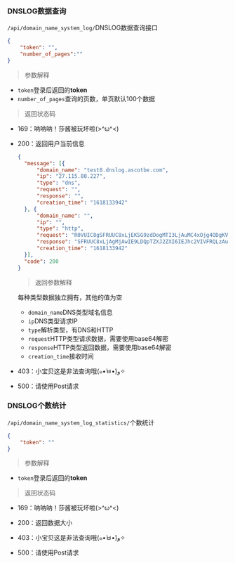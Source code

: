 ### DNSLOG数据查询

`/api/domain_name_system_log/`DNSLOG数据查询接口

```json
{
	"token": "",
	"number_of_pages":""
}
```

> 参数解释

- `token`登录后返回的**token**
- `number_of_pages`查询的页数，单页默认100个数据

> 返回状态码

- 169：呐呐呐！莎酱被玩坏啦(>^ω^<)

- 200：返回用户当前信息

  ```json
  {
  	"message": [{
  		"domain_name": "test8.dnslog.ascotbe.com",
  		"ip": "27.115.80.227",
  		"type": "dns",
  		"request": "",
  		"response": "",
  		"creation_time": "1618133942"
  	}, {
  		"domain_name": "",
  		"ip": "",
  		"type": "http",
  		"request": "R0VUIC8gSFRUUC8xLjEKSG9zdDogMTI3LjAuMC4xOjg4ODgKVXNlci1BZ2VudDogTW96aWxsYS81LjAgemdyYWIvMC54CkFjY2VwdDogKi8qCkFjY2VwdC1FbmNvZGluZzogZ3ppcAoK",
  		"response": "SFRUUC8xLjAgMjAwIE9LDQpTZXJ2ZXI6IEJhc2VIVFRQLzAuNiBQeXRob24vMy44LjEwDQpEYXRlOiBUdWUsIDIzIE5vdiAyMDIxIDA5OjE2OjU2IEdNVA0KQ29udGVudC10eXBlOiB0ZXh0L2h0bWwNCg==",
  		"creation_time": "1618133942"
  	}],
  	"code": 200
  }
  ```

  > 返回参数解释

  每种类型数据独立拥有，其他的值为空

  - `domain_name`DNS类型域名信息
  - `ip`DNS类型请求IP
  - `type`解析类型，有DNS和HTTP
  - `request`HTTP类型请求数据，需要使用base64解密
  - `response`HTTP类型返回数据，需要使用base64解密
  - `creation_time`接收时间

- 403：小宝贝这是非法查询哦(๑•̀ㅂ•́)و✧

- 500：请使用Post请求



### DNSLOG个数统计

`/api/domain_name_system_log_statistics/`个数统计

```json
{
	"token": ""
}
```

> 参数解释

- `token`登录后返回的**token**

> 返回状态码

- 169：呐呐呐！莎酱被玩坏啦(>^ω^<)

- 200：返回数据大小

- 403：小宝贝这是非法查询哦(๑•̀ㅂ•́)و✧

- 500：请使用Post请求